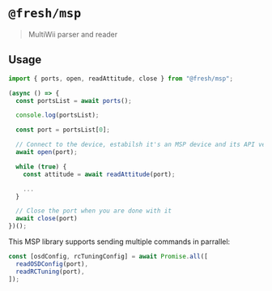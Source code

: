 # `@fresh/msp`

> MultiWii parser and reader

## Usage

```typescript
import { ports, open, readAttitude, close } from "@fresh/msp";

(async () => {
  const portsList = await ports();

  console.log(portsList);

  const port = portsList[0];

  // Connect to the device, estabilsh it's an MSP device and its API version
  await open(port);

  while (true) {
    const attitude = await readAttitude(port);

    ...
  }

  // Close the port when you are done with it
  await close(port)
})();
```

This MSP library supports sending multiple commands in parrallel:

```typescript
const [osdConfig, rcTuningConfig] = await Promise.all([
  readOSDConfig(port),
  readRCTuning(port),
]);
```
